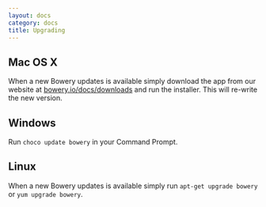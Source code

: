 ```yaml
---
layout: docs
category: docs
title: Upgrading
---
```


## Mac OS X

When a new Bowery updates is available simply download the app from our website at [bowery.io/docs/downloads](/docs/downloads) and run the installer. This will re-write the new version. 

## Windows 

Run `choco update bowery` in your Command Prompt.

## Linux 
When a new Bowery updates is available simply run `apt-get upgrade bowery` or `yum upgrade bowery`. 
